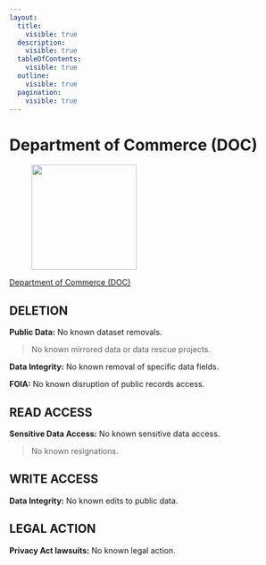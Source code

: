 ```yaml
---
layout:
  title:
    visible: true
  description:
    visible: true
  tableOfContents:
    visible: true
  outline:
    visible: true
  pagination:
    visible: true
---
```


# Department of Commerce (DOC)

<div align="left" data-full-width="true"><figure><img src="https://www.section508.gov/assets/images/seals-logos/usda.jpg" alt="" width="188"><figcaption></figcaption></figure></div>

[Department of Commerce (DOC)](https://www.section508.gov/manage/section-508-assessment/2024/appendix-c-entity-summary/?id=DOC)

## DELETION

**Public Data:** No known dataset removals.&#x20;

> No known mirrored data or data rescue projects.

**Data Integrity:** No known removal of specific data fields.&#x20;

**FOIA:** No known disruption of public records access.&#x20;

## READ ACCESS

**Sensitive Data Access:** No known sensitive data access.&#x20;

> No known resignations.

## WRITE ACCESS

**Data Integrity:** No known edits to public data.&#x20;

## LEGAL ACTION

**Privacy Act lawsuits:** No known legal action.&#x20;
